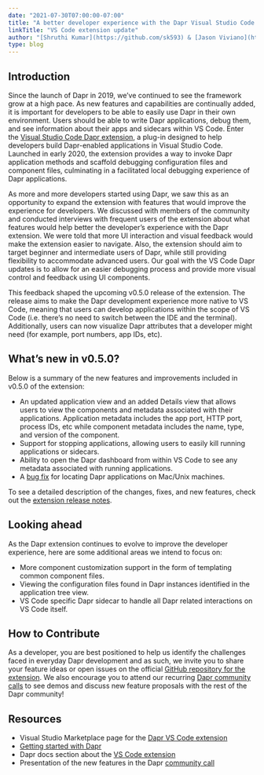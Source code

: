 ```yaml
---
date: "2021-07-30T07:00:00-07:00"
title: "A better developer experience with the Dapr Visual Studio Code extension"
linkTitle: "VS Code extension update"
author: "[Shruthi Kumar](https://github.com/sk593) & [Jason Viviano](https://github.com/jasonviviano)"
type: blog
---
```


## Introduction
Since the launch of Dapr in 2019, we’ve continued to see the framework grow at a high pace. As new features and capabilities are continually added, it is important for developers to be able to easily use Dapr in their own environment. Users should be able to write Dapr applications, debug them, and see information about their apps and sidecars within VS Code. Enter the [Visual Studio Code Dapr extension](https://marketplace.visualstudio.com/items?itemName=ms-azuretools.vscode-dapr), a plug-in designed to help developers build Dapr-enabled applications in Visual Studio Code. Launched in early 2020, the extension provides a way to invoke Dapr application methods and scaffold debugging configuration files and component files, culminating in a facilitated local debugging experience of Dapr applications.

As more and more developers started using Dapr, we saw this as an opportunity to expand the extension with features that would improve the experience for developers. We discussed with members of the community and conducted interviews with frequent users of the extension about what features would help better the developer’s experience with the Dapr extension. We were told that more UI interaction and visual feedback would make the extension easier to navigate. Also, the extension should aim to target beginner and intermediate users of Dapr, while still providing flexibility to accommodate advanced users. Our goal with the VS Code Dapr updates is to allow for an easier debugging process and provide more visual control and feedback using UI components.

This feedback shaped the upcoming v0.5.0 release of the extension. The release aims to make the Dapr development experience more native to VS Code, meaning that users can develop applications within the scope of VS Code (i.e. there’s no need to switch between the IDE and the terminal). Additionally, users can now visualize Dapr attributes that a developer might need (for example, port numbers, app IDs, etc).

## What’s new in v0.5.0?  
Below is a summary of the new features and improvements included in v0.5.0 of the extension: 

- An updated application view and an added Details view that allows users to view the components and metadata associated with their applications. Application metadata includes the app port, HTTP port, process IDs, etc while component metadata includes the name, type, and version of the component. 
- Support for stopping applications, allowing users to easily kill running applications or sidecars. 
- Ability to open the Dapr dashboard from within VS Code to see any metadata associated with running applications.
- A [bug fix](https://github.com/microsoft/vscode-dapr/issues/169) for locating Dapr applications on Mac/Unix machines.

To see a detailed description of the changes, fixes, and new features, check out the [extension release notes](TBD).

## Looking ahead
As the Dapr extension continues to evolve to improve the developer experience, here are some additional areas we intend to focus on:

- More component customization support in the form of templating common component files.
- Viewing the configuration files found in Dapr instances identified in the application tree view.
- VS Code specific Dapr sidecar to handle all Dapr related interactions on VS Code itself.

## How to Contribute
As a developer, you are best positioned to help us identify the challenges faced in everyday Dapr development and as such, we invite you to share your feature ideas or open issues on the official [GitHub repository for the extension](https://github.com/microsoft/vscode-dapr). We also encourage you to attend our recurring [Dapr community calls](https://github.com/dapr/community#community-meetings) to see demos and discuss new feature proposals with the rest of the Dapr community!

## Resources
- Visual Studio Marketplace page for the [Dapr VS Code extension](https://marketplace.visualstudio.com/items?itemName=ms-azuretools.vscode-dapr)
- [Getting started with Dapr](https://docs.dapr.io/getting-started/)
- Dapr docs section about the [VS Code extension](https://docs.dapr.io/developing-applications/ides/vscode/)
- Presentation of the new features in the Dapr [community call](https://youtu.be/QADHQ5v-gww?t=1602)



